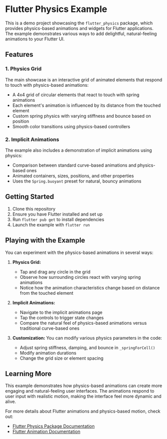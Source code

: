 # Flutter Physics Example

This is a demo project showcasing the `flutter_physics` package, which provides physics-based animations and widgets for Flutter applications. The example demonstrates various ways to add delightful, natural-feeling animations to your Flutter UI.

## Features

### 1. Physics Grid
The main showcase is an interactive grid of animated elements that respond to touch with physics-based animations:
- A 4x4 grid of circular elements that react to touch with spring animations
- Each element's animation is influenced by its distance from the touched element
- Custom spring physics with varying stiffness and bounce based on position
- Smooth color transitions using physics-based controllers

### 2. Implicit Animations
The example also includes a demonstration of implicit animations using physics:
- Comparison between standard curve-based animations and physics-based ones
- Animated containers, sizes, positions, and other properties
- Uses the `Spring.buoyant` preset for natural, bouncy animations

## Getting Started

1. Clone this repository
2. Ensure you have Flutter installed and set up
3. Run `flutter pub get` to install dependencies
4. Launch the example with `flutter run`

## Playing with the Example

You can experiment with the physics-based animations in several ways:

1. **Physics Grid:**
   - Tap and drag any circle in the grid
   - Observe how surrounding circles react with varying spring animations
   - Notice how the animation characteristics change based on distance from the touched element

2. **Implicit Animations:**
   - Navigate to the implicit animations page
   - Tap the controls to trigger state changes
   - Compare the natural feel of physics-based animations versus traditional curve-based ones

3. **Customization:**
   You can modify various physics parameters in the code:
   - Adjust spring stiffness, damping, and bounce in `_springForCell()`
   - Modify animation durations
   - Change the grid size or element spacing

## Learning More

This example demonstrates how physics-based animations can create more engaging and natural-feeling user interfaces. The animations respond to user input with realistic motion, making the interface feel more dynamic and alive.

For more details about Flutter animations and physics-based motion, check out:
- [Flutter Physics Package Documentation](https://pub.dev/packages/flutter_physics)
- [Flutter Animation Documentation](https://docs.flutter.dev/development/ui/animations)
